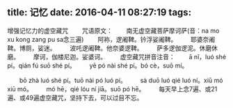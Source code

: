 title: 记忆
date: 2016-04-11 08:27:19
tags:
---
增强记忆力的虚空藏咒
　　咒语原文：
　　南无虚空藏菩萨摩诃萨(音：na mo xu kong zang pu sa念三遍)
　　阿袮，逻阇鞞。钤浮娑阇鞞。
　　耶婆奈阇鞞。博厕，娑迷。
　　波吒逻阇鞞。他奈婆逻鞞。
　　萨多逻伽逻泥。休磨休磨。
　　摩诃，伽楼尼迦。娑婆诃。
　　虚空藏咒拼音注音：
　　ā nǐ，luó shé pí。qián fú suō shé pí。
　　yē pó nài shé pí。bó cè，suō mí。

　　bō zhà luó shé pí。tuō nài pó luó pí。
　　sà duō luó qié luó ní。xiū mó xiū mó。
　　mó hē，qié lóu ní jiā。suō pó hē。
　　每天早上念7遍、或21遍、或49遍虚空藏咒，坚持下去，可以过目不忘。
